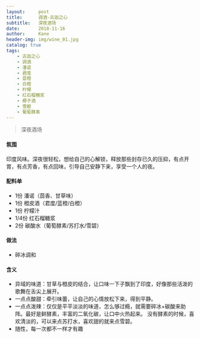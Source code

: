 ```yaml
---
layout:     post
title:      调酒-古迦之心
subtitle:   深夜酒场
date:       2018-11-16
author:     Kane
header-img: img/wine_01.jpg
catalog: true
tags:
    - 古迦之心
    - 调酒
    - 潘诺
    - 君度
    - 蓝橙
    - 白橙
    - 柠檬
    - 红石榴糖浆
    - 椰子酒
    - 雪碧
    - 葡萄酵素
---
```


> 深夜酒场

#### 氛围
印度风味。深夜很轻松，想给自己的心解锁，释放那些封存已久的压抑，有点开胃，有点芳香，有点回味，引导自己安静下来，享受一个人的夜。

#### 配料单
- 1份 潘诺（茴香、甘草味）
- 1份 橙皮酒（君度/蓝橙/白橙）
- 1份 柠檬汁
- 1/4份 红石榴糖浆
- 2份 碳酸水（葡萄酵素/苏打水/雪碧）

#### 做法
- 碎冰调和

#### 含义
- 异域的味道：甘草与橙皮的结合，让口味一下子飘到了印度，好像那些活泼的歌舞在舌尖上展开。
- 一点点酸甜：牵引味蕾，让自己的心情放松下来，得到平静。
- 一点点泼辣：仅仅是平平淡淡的味道，怎么够过瘾，就需要碎冰+碳酸来助阵。最好是鲜酵素，丰富的二氧化碳，让口中火热起来。
  没有酵素的时候，喜欢清淡的，可以来点苏打水，喜欢甜的就来点雪碧。
- 随性，每一次都不一样才有趣

